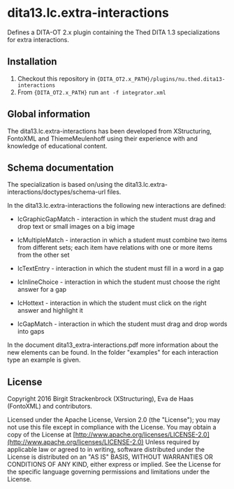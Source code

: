 # dita13.lc.extra-interactions

Defines a DITA-OT 2.x plugin containing the Thed DITA 1.3 specializations for extra interactions.

## Installation

1. Checkout this repository in ```{DITA_OT2.x_PATH}/plugins/nu.thed.dita13-interactions```
2. From ```{DITA_OT2.x_PATH}``` run ```ant -f integrator.xml```

## Global information

The dita13.lc.extra-interactions has been developed from XStructuring, FontoXML and ThiemeMeulenhoff using their experience with and knowledge of educational content.

## Schema documentation

The specialization is based on/using the dita13.lc.extra-interactions/doctypes/schema-url files.

In the dita13.lc.extra-interactions the following new interactions are defined:

* lcGraphicGapMatch - interaction in which the student must drag and drop text or small images on a big image

* lcMultipleMatch - interaction in which a student must combine two items from different sets; each item have relations with one or more items from the other set

* lcTextEntry - interaction in which the student must fill in a word in a gap

* lcInlineChoice - interaction in which the student must choose the right answer for a gap

* lcHottext - interaction in which the student must click on the right answer and highlight it

* lcGapMatch - interaction in which the student must drag and drop words into gaps

In the document dita13_extra-interactions.pdf more information about the new elements can be found.
In the folder "examples" for each interaction type an example is given.


## License

Copyright 2016 Birgit Strackenbrock (XStructuring), Eva de Haas (FontoXML) and contributors.

Licensed under the Apache License, Version 2.0 (the "License");
you may not use this file except in compliance with the License.
You may obtain a copy of the License at
[http://www.apache.org/licenses/LICENSE-2.0](http://www.apache.org/licenses/LICENSE-2.0)
Unless required by applicable law or agreed to in writing, software
distributed under the License is distributed on an "AS IS" BASIS,
WITHOUT WARRANTIES OR CONDITIONS OF ANY KIND, either express or implied.
See the License for the specific language governing permissions and
limitations under the License.

